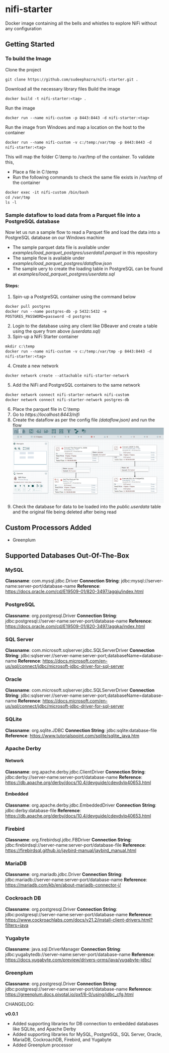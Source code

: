 # nifi-starter
Docker image containing all the bells and whistles to explore NiFi without any configuration

## Getting Started

### To build the Image
Clone the project
```
git clone https://github.com/sudeephazra/nifi-starter.git .
```
Download all the necessary library files 
Build the image
```
docker build -t nifi-starter:<tag> .
```
Run the image
```
docker run --name nifi-custom -p 8443:8443 -d nifi-starter:<tag>
```
Run the image from Windows and map a location on the host to the container
```
docker run --name nifi-custom -v c:/temp:/var/tmp -p 8443:8443 -d nifi-starter:<tag>
```
This will map the folder C:\temp to /var/tmp of the container. To validate this, 
- Place a file in C:\temp  
- Run the following commands to check the same file exists in /var/tmp of the container
```
docker exec -it nifi-custom /bin/bash
cd /var/tmp
ls -l
```
### Sample dataflow to load data from a Parquet file into a PostgreSQL database

Now let us run a sample flow to read a Parquet file and load the data into a PostgreSQL database on our Windows machine
- The sample parquet data file is available under *examples/load_parquet_postgres/userdata1.parquet* in this repository
- The sample flow is available under *examples/load_parquet_postgres/dataflow.json*
- The sample uery to create the loading table in PostgreSQL can be found at *examples/load_parquet_postgres/userdata.sql*

#### Steps:
1. Spin-up a PostgreSQL container using the command below
```
docker pull postgres
docker run --name postgres-db -p 5432:5432 -e POSTGRES_PASSWORD=password -d postgres
```
2. Login to the database using any client like DBeaver and create a table using the query from above *(userdata.sql)*
3. Spin-up a NiFi Starter container 
```
mkdir c:\temp
docker run --name nifi-custom -v c:/temp:/var/tmp -p 8443:8443 -d nifi-starter:<tag>
```
4. Create a new network
```
docker network create --attachable nifi-starter-network
```
5. Add the NiFi and PostgreSQL containers to the same network
```
docker network connect nifi-starter-network nifi-custom
docker network connect nifi-starter-network postgres-db
```
6. Place the parquet file in C:\temp
7. Go to *https://localhost:8443/nifi*
8. Create the dataflow as per the config file *(dataflow.json)* and run the flow
![Dataflow](examples/load_parquet_postgres/sample_workflow.png)
9.  Check the database for data to be loaded into the *public.userdata* table and the original file being deleted after being read


## Custom Processors Added
- Greenplum

## Supported Databases Out-Of-The-Box

### MySQL
**Classname**: com.mysql.jdbc.Driver
**Connection String**: jdbc:mysql://server-name:server-port/database-name
**Reference**: https://docs.oracle.com/cd/E19509-01/820-3497/agqju/index.html

### PostgreSQL
**Classname**: org.postgresql.Driver
**Connection String**: jdbc:postgresql://server-name:server-port/database-name
**Reference**: https://docs.oracle.com/cd/E19509-01/820-3497/agqka/index.html

### SQL Server
**Classname**: com.microsoft.sqlserver.jdbc.SQLServerDriver
**Connection String**: jdbc:sqlserver://server-name:server-port;databaseName=database-name
**Reference**: https://docs.microsoft.com/en-us/sql/connect/jdbc/microsoft-jdbc-driver-for-sql-server

### Oracle
**Classname**: com.microsoft.sqlserver.jdbc.SQLServerDriver
**Connection String**: jdbc:sqlserver://server-name:server-port;databaseName=database-name
**Reference**: https://docs.microsoft.com/en-us/sql/connect/jdbc/microsoft-jdbc-driver-for-sql-server

### SQLite
**Classname**: org.sqlite.JDBC
**Connection String**: jdbc:sqlite:database-file
**Reference**: https://www.tutorialspoint.com/sqlite/sqlite_java.htm

### Apache Derby
#### Network
**Classname**: org.apache.derby.jdbc.ClientDriver
**Connection String**: jdbc:derby://server-name:server-port/database-name
**Reference**: https://db.apache.org/derby/docs/10.4/devguide/cdevdvlp40653.html
#### Embedded
**Classname**: org.apache.derby.jdbc.EmbeddedDriver
**Connection String**: jdbc:derby:database-file
**Reference**: https://db.apache.org/derby/docs/10.4/devguide/cdevdvlp40653.html


### Firebird
**Classname**: org.firebirdsql.jdbc.FBDriver
**Connection String**: jdbc:firebirdsql://server-name:server-port/database-file
**Reference**: https://firebirdsql.github.io/jaybird-manual/jaybird_manual.html

### MariaDB
**Classname**: org.mariadb.jdbc.Driver
**Connection String**: jdbc:mariadb://server-name:server-port/database-name
**Reference**: https://mariadb.com/kb/en/about-mariadb-connector-j/

### Cockroach DB
**Classname**: org.postgresql.Driver
**Connection String**: jdbc:postgresql://server-name:server-port/database-name
**Reference**: https://www.cockroachlabs.com/docs/v21.2/install-client-drivers.html?filters=java

### Yugabyte
**Classname**: java.sql.DriverManager
**Connection String**: jdbc:yugabytedb://server-name:server-port/database-name
**Reference**: https://docs.yugabyte.com/preview/drivers-orms/java/yugabyte-jdbc/

### Greenplum
**Classname**: org.postgresql.Driver
**Connection String**: jdbc:postgresql://server-name:server-port/database-name
**Reference**: https://greenplum.docs.pivotal.io/pxf/6-0/using/jdbc_cfg.html

CHANGELOG:

**v0.0.1**
- Added supporting libraries for DB connection to embedded databases like SQLite, and Apache Derby
- Added supporting libraries for MySQL, PostgreSQL, SQL Server, Oracle, MariaDB, CockroachDB, Firebird, and Yugabyte
- Added Greenplum processor



